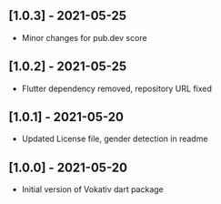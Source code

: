 ## [1.0.3] - 2021-05-25

* Minor changes for pub.dev score

## [1.0.2] - 2021-05-25

* Flutter dependency removed, repository URL fixed

## [1.0.1] - 2021-05-20

* Updated License file, gender detection in readme

## [1.0.0] - 2021-05-20

* Initial version of Vokativ dart package
